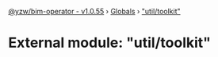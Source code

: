 [@yzw/bim-operator - v1.0.55](../README.md) › [Globals](../globals.md) › ["util/toolkit"](_util_toolkit_.md)

# External module: "util/toolkit"


